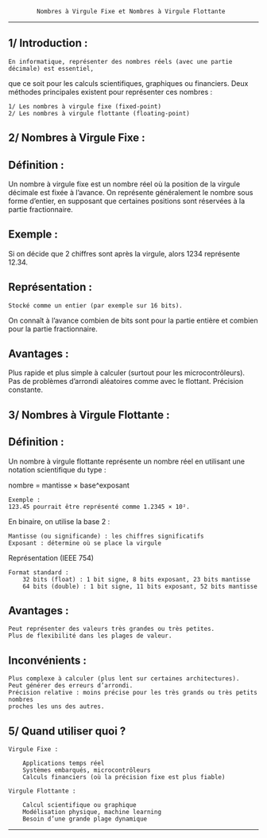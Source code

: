 			Nombres à Virgule Fixe et Nombres à Virgule Flottante
************************************************************************************************

1/ Introduction :
-----------------

	En informatique, représenter des nombres réels (avec une partie décimale) est essentiel,
que ce soit pour les calculs scientifiques, graphiques ou financiers.
Deux méthodes principales existent pour représenter ces nombres :

	1/ Les nombres à virgule fixe (fixed-point)
	2/ Les nombres à virgule flottante (floating-point)

2/ Nombres à Virgule Fixe :
---------------------------

Définition :
------------

Un nombre à virgule fixe est un nombre réel où la position de la virgule décimale est fixée 
à l’avance. On représente généralement le nombre sous forme d’entier, en supposant que 
certaines positions sont réservées à la partie fractionnaire.

Exemple :
---------

Si on décide que 2 chiffres sont après la virgule, alors 1234 représente 12.34.

Représentation :
----------------

    Stocké comme un entier (par exemple sur 16 bits).
On connaît à l’avance combien de bits sont pour la partie entière 
et combien pour la partie fractionnaire.

Avantages :
------------

Plus rapide et plus simple à calculer (surtout pour les microcontrôleurs).
Pas de problèmes d’arrondi aléatoires comme avec le flottant.
Précision constante.

3/ Nombres à Virgule Flottante :
--------------------------------

Définition :
------------

Un nombre à virgule flottante représente un nombre réel en utilisant une notation 
scientifique du type :

nombre = mantisse × base^exposant

    Exemple :
    123.45 pourrait être représenté comme 1.2345 × 10².

En binaire, on utilise la base 2 :

    Mantisse (ou significande) : les chiffres significatifs
    Exposant : détermine où se place la virgule

 Représentation (IEEE 754)

    Format standard :
        32 bits (float) : 1 bit signe, 8 bits exposant, 23 bits mantisse
        64 bits (double) : 1 bit signe, 11 bits exposant, 52 bits mantisse

Avantages :
-----------

    Peut représenter des valeurs très grandes ou très petites.
    Plus de flexibilité dans les plages de valeur.

Inconvénients :
---------------

    Plus complexe à calculer (plus lent sur certaines architectures).
    Peut générer des erreurs d’arrondi.
    Précision relative : moins précise pour les très grands ou très petits nombres
    proches les uns des autres.

5/ Quand utiliser quoi ?
------------------------

    Virgule Fixe :

        Applications temps réel
        Systèmes embarqués, microcontrôleurs
        Calculs financiers (où la précision fixe est plus fiable)

    Virgule Flottante :

        Calcul scientifique ou graphique
        Modélisation physique, machine learning
        Besoin d’une grande plage dynamique

***********************************************************************************************
